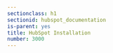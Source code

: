 ```yaml
---
sectionclass: h1
sectionid: hubspot_documentation
is-parent: yes
title: HubSpot Installation
number: 3000
---
```

